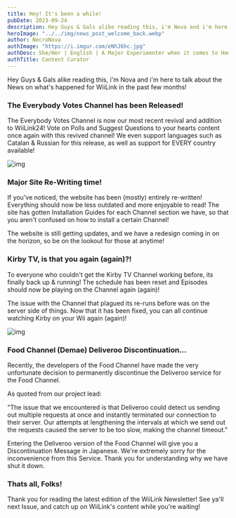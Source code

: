 ```yaml
---
title: Hey! It's been a while!
pubDate: 2023-09-24
description: Hey Guys & Gals alike reading this, i'm Nova and i'm here to talk about the News on what's happened for WiiLink in the past few months!
heroImage: "../../img/news_post_welcome_back.webp"
author: NecroNova
authImage: "https://i.imgur.com/eNhJ6hc.jpg"
authDesc: She/Her | English | A Major Experimenter when it comes to Homebrew Software for Nintendo Consoles.
authTitle: Content Curator
---
```


Hey Guys & Gals alike reading this, i'm Nova and i'm here to talk about the News on what's happened for WiiLink in the past few months!

### The Everybody Votes Channel has been Released!

The Everybody Votes Channel is now our most recent revival and addition to WiiLink24! Vote on Polls and Suggest Questions to your hearts content once again with this revived channel! We even support languages such as Catalan & Russian for this release, as well as support for EVERY country available!

![img](https://raw.githubusercontent.com/WiiLink24/web/main/public/img/EVC_Banner.webp)
### Major Site Re-Writing time!

If you've noticed, the website has been (mostly) entirely re-written! Everything should now be less outdated and more enjoyable to read!
The site has gotten Installation Guides for each Channel section we have, so that you aren't confused on how to install a certain Channel!

The website is still getting updates, and we have a redesign coming in on the horizon, so be on the lookout for those at anytime!

### Kirby TV, is that you again (again)?!

To everyone who couldn't get the Kirby TV Channel working before, its finally back up & running! The schedule has been reset and Episodes should now be playing on the Channel again (again)!

The issue with the Channel that plagued its re-runs before was on the server side of things. Now that it has been fixed, you can all continue watching Kirby on your Wii again (again)!

![img](https://cdn.wikirby.com/2/24/KRBaY_E001_end_scene_screenshot.webp)

### Food Channel (Demae) Deliveroo Discontinuation...

Recently, the developers of the Food Channel have made the very unfortunate decision to permanently discontinue the Deliveroo service for the Food Channel.

As quoted from our project lead:

"The issue that we encountered is that Deliveroo could detect us sending out multiple requests at once and instantly terminated our connection to their server. Our attempts at lengthening the intervals at which we send out the requests caused the server to be too slow, making the channel timeout."

Entering the Deliveroo version of the Food Channel will give you a Discontinuation Message in Japanese.
We're extremely sorry for the inconvenience from this Service. Thank you for understanding why we have shut it down.

### Thats all, Folks!

Thank you for reading the latest edition of the WiiLink Newsletter! See ya'll next Issue, and catch up on WiiLink's content while you're waiting!
